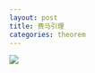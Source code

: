 ```yaml
---
layout: post
title: 费马引理
categories: theorem
---
```


![](https://wsttask.github.io/picture/images/courses/math/calculus/Theorem/3.jpg)

